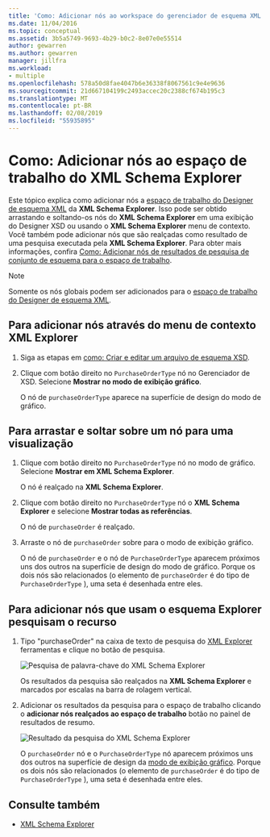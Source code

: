 ```yaml
---
title: 'Como: Adicionar nós ao workspace do gerenciador de esquema XML'
ms.date: 11/04/2016
ms.topic: conceptual
ms.assetid: 3b5a5749-9693-4b29-b0c2-8e07e0e55514
author: gewarren
ms.author: gewarren
manager: jillfra
ms.workload:
- multiple
ms.openlocfilehash: 578a50d8fae4047b6e36338f8067561c9e4e9636
ms.sourcegitcommit: 21d667104199c2493accec20c2388cf674b195c3
ms.translationtype: MT
ms.contentlocale: pt-BR
ms.lasthandoff: 02/08/2019
ms.locfileid: "55935895"
---
```

# <a name="how-to-add-nodes-to-the-workspace-from-the-xml-schema-explorer"></a>Como: Adicionar nós ao espaço de trabalho do XML Schema Explorer

Este tópico explica como adicionar nós a [espaço de trabalho do Designer de esquema XML](../xml-tools/xml-schema-designer-workspace.md) da **XML Schema Explorer**. Isso pode ser obtido arrastando e soltando-os nós do **XML Schema Explorer** em uma exibição do Designer XSD ou usando o **XML Schema Explorer** menu de contexto. Você também pode adicionar nós que são realçadas como resultado de uma pesquisa executada pela **XML Schema Explorer**. Para obter mais informações, confira [Como: Adicionar nós de resultados de pesquisa de conjunto de esquema para o espaço de trabalho](../xml-tools/how-to-add-schema-set-search-result-nodes-to-the-workspace.md).

> [!NOTE]
> Somente os nós globais podem ser adicionados para o [espaço de trabalho do Designer de esquema XML](../xml-tools/xml-schema-designer-workspace.md).

## <a name="to-add-nodes-through-the-xml-explorer-context-menu"></a>Para adicionar nós através do menu de contexto XML Explorer

1.  Siga as etapas em [como: Criar e editar um arquivo de esquema XSD](../xml-tools/how-to-create-and-edit-an-xsd-schema-file.md).

2.  Clique com botão direito no `PurchaseOrderType` nó no Gerenciador de XSD. Selecione **Mostrar no modo de exibição gráfico**.

     O nó de `purchaseOrderType` aparece na superfície de design do modo de gráfico.

## <a name="to-drag-and-drop-a-node-on-to-a-view"></a>Para arrastar e soltar sobre um nó para uma visualização

1.  Clique com botão direito no `PurchaseOrderType` nó no modo de gráfico. Selecione **Mostrar em XML Schema Explorer**.

     O nó é realçado na **XML Schema Explorer**.

2.  Clique com botão direito no `PurchaseOrderType` nó o **XML Schema Explorer** e selecione **Mostrar todas as referências**.

     O nó de `purchaseOrder` é realçado.

3.  Arraste o nó de `purchaseOrder` sobre para o modo de exibição gráfico.

     O nó de `purchaseOrder` e o nó de `PurchaseOrderType` aparecem próximos uns dos outros na superfície de design do modo de gráfico. Porque os dois nós são relacionados (o elemento de `purchaseOrder` é do tipo de `PurchaseOrderType` ), uma seta é desenhada entre eles.

## <a name="to-add-nodes-using-the-schema-explorer-search-capability"></a>Para adicionar nós que usam o esquema Explorer pesquisam o recurso

1.  Tipo "purchaseOrder" na caixa de texto de pesquisa do [XML Explorer](../xml-tools/xml-schema-explorer.md) ferramentas e clique no botão de pesquisa.

     ![Pesquisa de palavra-chave do XML Schema Explorer](../xml-tools/media/schemaexplorersearch.gif)

     Os resultados da pesquisa são realçados na **XML Schema Explorer** e marcados por escalas na barra de rolagem vertical.

2.  Adicionar os resultados da pesquisa para o espaço de trabalho clicando o **adicionar nós realçados ao espaço de trabalho** botão no painel de resultados de resumo.

     ![Resultado da pesquisa do XML Schema Explorer](../xml-tools/media/schemaexplorersearchresult.gif)

     O `purchaseOrder` nó e o `PurchaseOrderType` nó aparecem próximos uns dos outros na superfície de design da [modo de exibição gráfico](../xml-tools/graph-view.md). Porque os dois nós são relacionados (o elemento de `purchaseOrder` é do tipo de `PurchaseOrderType` ), uma seta é desenhada entre eles.

## <a name="see-also"></a>Consulte também

- [XML Schema Explorer](../xml-tools/xml-schema-explorer.md)